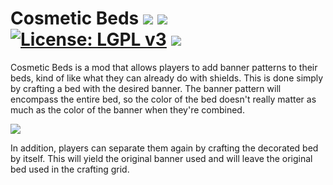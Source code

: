 # Cosmetic Beds [![](http://cf.way2muchnoise.eu/versions/cosmetic-beds.svg)](https://minecraft.curseforge.com/projects/cosmetic-beds) [![](http://cf.way2muchnoise.eu/short_cosmetic-beds_downloads.svg)](https://minecraft.curseforge.com/projects/cosmetic-beds/files) [![License: LGPL v3](https://img.shields.io/badge/License-LGPL%20v3-blue.svg?&style=flat-square)](https://www.gnu.org/licenses/lgpl-3.0) [![](https://img.shields.io/discord/500852157503766538.svg?color=green&label=Discord&style=flat-square)](https://discord.gg/JWgrdwt)

Cosmetic Beds is a mod that allows players to add banner patterns to their beds, kind of like what they can already do with shields. This is done simply by crafting a bed with the desired banner. The banner pattern will encompass the entire bed, so the color of the bed doesn't really matter as much as the color of the banner when they're combined.

![](https://i.postimg.cc/TYrYYjbM/bedshot.png)

In addition, players can separate them again by crafting the decorated bed by itself. This will yield the original banner used and will leave the original bed used in the crafting grid.